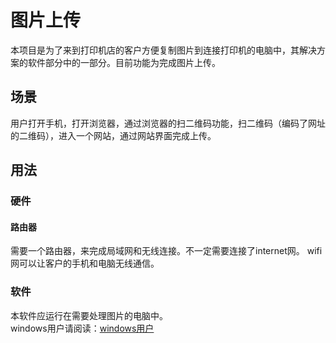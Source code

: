 # 图片上传
本项目是为了来到打印机店的客户方便复制图片到连接打印机的电脑中，其解决方案的软件部分中的一部分。目前功能为完成图片上传。

## 场景
用户打开手机，打开浏览器，通过浏览器的扫二维码功能，扫二维码（编码了网址的二维码），进入一个网站，通过网站界面完成上传。
## 用法

### 硬件
#### 路由器
 需要一个路由器，来完成局域网和无线连接。不一定需要连接了internet网。
 wifi网可以让客户的手机和电脑无线通信。
### 软件
本软件应运行在需要处理图片的电脑中。  
windows用户请阅读：[windows用户](/windows_user.md)

